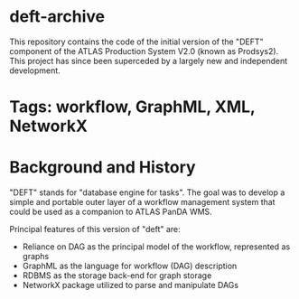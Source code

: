 # deft-archive
This repository contains the code of the initial version of the
"DEFT" component of the ATLAS Production System V2.0 (known as Prodsys2).
This project has since been superceded by a largely new and independent development.

# Tags: workflow, GraphML, XML, NetworkX

# Background and History
"DEFT" stands for "database engine for tasks".
The goal was to develop a simple and portable outer layer of a workflow management
system that could be used as a companion to ATLAS PanDA WMS.

Principal features of this version of "deft" are:
 * Reliance on DAG as the principal model of the workflow, represented as graphs
 * GraphML as the language for workflow (DAG) description
 * RDBMS as the storage back-end for graph storage
 * NetworkX package utilized to parse and manipulate DAGs


